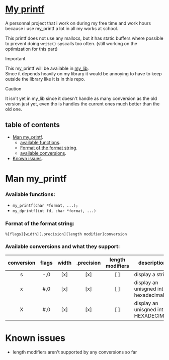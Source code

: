 #  <ins> __My printf__ </ins>

A personnal project that i work on during my free time and work hours because i use my_printf a lot in all my works at school.

This printf does not use any mallocs, but it has static buffers where possible to prevent doing ```write()``` syscalls too often. (still working on the optimization for this part)

> [!IMPORTANT]
> This my_printf will be available in [my_lib](https://github.com/Pereira-Romeo/My_lib). \
Since it depends heavily on my library it would be annoying to have to keep outside the library like it is in this repo. 

> [!CAUTION]
> It isn't yet in my_lib since it doesn't handle as many conversion as the old version just yet, even tho is handles the current ones much better than the old one.

## __table of contents__

 - [Man my_printf](#man-my_printf).
    - [available functions](#available-functions).
    - [Format of the format string](#format-of-the-format-string).
    - [available conversions](#available-conversions-and-what-they-support).
 - [Known issues](#known-issues).

# __Man my_printf__

### __Available functions:__
- ```my_printf(char *format, ...);```
- ```my_dprintf(int fd, char *format, ...)```

### __Format of the format string:__
```%[flags][width][.precision][length modifier]conversion```

### __Available conversions and what they support:__

| conversion | flags | width | .precision | length modifiers | description |
| :--------: | :---: | :---: | :--------: | :--------------: |-------------|
| s | -,0 | [x] | [x] | [ ] | display a string |
| x | #,0 | [x] | [x] | [ ] | display an unisgned int in hexadecimal |
| X | #,0 | [x] | [x] | [ ] | display an unisgned int in HEXADECIMAL |

# __Known issues__

 - length modifiers aren't supported by any conversions so far
